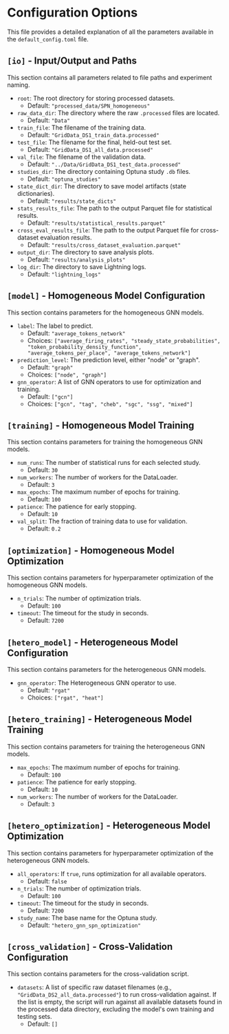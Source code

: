 # Configuration Options

This file provides a detailed explanation of all the parameters available in the `default_config.toml` file.

## `[io]` - Input/Output and Paths

This section contains all parameters related to file paths and experiment naming.

- `root`: The root directory for storing processed datasets.
  - Default: `"processed_data/SPN_homogeneous"`
- `raw_data_dir`: The directory where the raw `.processed` files are located.
  - Default: `"Data"`
- `train_file`: The filename of the training data.
  - Default: `"GridData_DS1_train_data.processed"`
- `test_file`: The filename for the final, held-out test set.
  - Default: `"GridData_DS1_all_data.processed"`
- `val_file`: The filename of the validation data.
  - Default: `"../Data/GridData_DS1_test_data.processed"`
- `studies_dir`: The directory containing Optuna study `.db` files.
  - Default: `"optuna_studies"`
- `state_dict_dir`: The directory to save model artifacts (state dictionaries).
  - Default: `"results/state_dicts"`
- `stats_results_file`: The path to the output Parquet file for statistical results.
  - Default: `"results/statistical_results.parquet"`
- `cross_eval_results_file`: The path to the output Parquet file for cross-dataset evaluation results.
  - Default: `"results/cross_dataset_evaluation.parquet"`
- `output_dir`: The directory to save analysis plots.
  - Default: `"results/analysis_plots"`
- `log_dir`: The directory to save Lightning logs.
  - Default: `"lightning_logs"`

## `[model]` - Homogeneous Model Configuration

This section contains parameters for the homogeneous GNN models.

- `label`: The label to predict.
  - Default: `"average_tokens_network"`
  - Choices: `["average_firing_rates", "steady_state_probabilities", "token_probability_density_function", "average_tokens_per_place", "average_tokens_network"]`
- `prediction_level`: The prediction level, either "node" or "graph".
  - Default: `"graph"`
  - Choices: `["node", "graph"]`
- `gnn_operator`: A list of GNN operators to use for optimization and training.
  - Default: `["gcn"]`
  - Choices: `["gcn", "tag", "cheb", "sgc", "ssg", "mixed"]`

## `[training]` - Homogeneous Model Training

This section contains parameters for training the homogeneous GNN models.

- `num_runs`: The number of statistical runs for each selected study.
  - Default: `30`
- `num_workers`: The number of workers for the DataLoader.
  - Default: `3`
- `max_epochs`: The maximum number of epochs for training.
  - Default: `100`
- `patience`: The patience for early stopping.
  - Default: `10`
- `val_split`: The fraction of training data to use for validation.
  - Default: `0.2`

## `[optimization]` - Homogeneous Model Optimization

This section contains parameters for hyperparameter optimization of the homogeneous GNN models.

- `n_trials`: The number of optimization trials.
  - Default: `100`
- `timeout`: The timeout for the study in seconds.
  - Default: `7200`

## `[hetero_model]` - Heterogeneous Model Configuration

This section contains parameters for the heterogeneous GNN models.

- `gnn_operator`: The Heterogeneous GNN operator to use.
  - Default: `"rgat"`
  - Choices: `["rgat", "heat"]`

## `[hetero_training]` - Heterogeneous Model Training

This section contains parameters for training the heterogeneous GNN models.

- `max_epochs`: The maximum number of epochs for training.
  - Default: `100`
- `patience`: The patience for early stopping.
  - Default: `10`
- `num_workers`: The number of workers for the DataLoader.
  - Default: `3`

## `[hetero_optimization]` - Heterogeneous Model Optimization

This section contains parameters for hyperparameter optimization of the heterogeneous GNN models.

- `all_operators`: If `true`, runs optimization for all available operators.
  - Default: `false`
- `n_trials`: The number of optimization trials.
  - Default: `100`
- `timeout`: The timeout for the study in seconds.
  - Default: `7200`
- `study_name`: The base name for the Optuna study.
  - Default: `"hetero_gnn_spn_optimization"`

## `[cross_validation]` - Cross-Validation Configuration

This section contains parameters for the cross-validation script.

- `datasets`: A list of specific raw dataset filenames (e.g., `"GridData_DS2_all_data.processed"`) to run cross-validation against. If the list is empty, the script will run against all available datasets found in the processed data directory, excluding the model's own training and testing sets.
  - Default: `[]`
